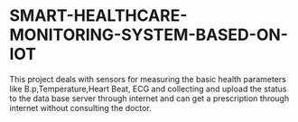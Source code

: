 # SMART-HEALTHCARE-MONITORING-SYSTEM-BASED-ON-IOT
This project deals with sensors for measuring the basic health parameters like B.p,Temperature,Heart Beat, ECG and collecting and upload the status to the data base server through internet and can get a prescription through internet without consulting the doctor.
